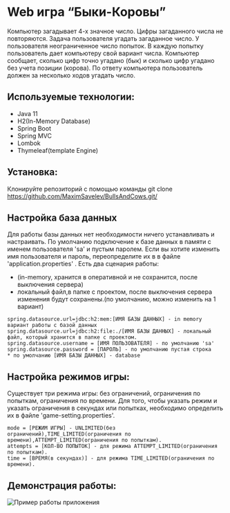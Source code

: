 # Web игра “Быки-Коровы”

Компьютер загадывает 4-х значное число. Цифры загаданного числа не повторяются. Задача
пользователя угадать загаданное число. У пользователя неограниченное число попыток. В каждую попытку
пользователь дает компьютеру свой вариант числа. Компьютер сообщает, сколько цифр точно угадано
(бык) и сколько цифр угадано без учета позиции (корова). По ответу компьютера пользователь должен за
несколько ходов угадать число.
## Используемые технологии:
- Java 11
- H2(In-Memory Database)
- Spring Boot
- Spring MVC
- Lombok
- Thymeleaf(template Engine)

## Установка:

Клонируйте репозиторий с помощью команды  git clone <https://github.com/MaximSavelev/BullsAndCows.git/>

## Настройка база данных
Для работы базы данных нет необходимости ничего устанавливать и  настраивать.
По умолчанию  подключение к базе данных в памяти с именем пользователя 'sa' и пустым паролем.
Если вы хотите изменить имя пользователя и пароль, переопределите их в в файле 'application.properties' .
Есть два сценария работы:
- (in-memory,  хранится в оперативной и не сохранится, после выключения сервера)
- локальный файл,в  папке с проектом, после выключения сервера изменения будут сохранены.(по умолчанию, можно изменить на 1 вариант)

```
spring.datasource.url=jdbc:h2:mem:[ИМЯ БАЗЫ ДАННЫХ] - in memory вариант работы с базой данных
spring.datasource.url=jdbc:h2:file:./[ИМЯ БАЗЫ ДАННЫХ] - локальный файл, который хранится в папке с проектом.
spring.datasource.username = [ИМЯ ПОЛЬЗОВАТЕЛЯ] - по умолчанию 'sa'
spring.datasource.password = [ПАРОЛЬ] - по умолчанию пустая строка 
* по умолчанию [ИМЯ БАЗЫ ДАННЫХ] - database
```
## Настройка режимов игры:
Существует три режима игры: без ограничений, ограничения по попыткам, ограничения по времени. 
Для того, чтобы указать режим и указать ограничения в секундах или попытках, необходимо определить их в файле 
'game-setting.properties'.
```
mode = [РЕЖИМ ИГРЫ] - UNLIMITED(без ограничений),TIME_LIMITED(ограничения по времени),ATTEMPT_LIMITED(ограничения по попыткам).
attempts = [КОЛ-ВО ПОПЫТОК] - для режима ATTEMPT_LIMITED(ограничения по попыткам).
time = [ВРЕМЯ(в секундах)] - для режима TIME_LIMITED(ограничения по времени).
```
## Демонстрация работы:
![Пример работы приложения](https://github.com/MaximSavelev/BullsAndCows/blob/master/demonstation.gif "Demonstration")
